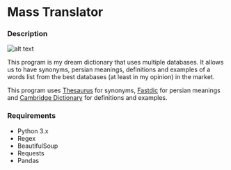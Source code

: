 # Mass Translator

### Description

![alt text](https://github.com/mastermh/Mass-Translator/blob/main/Presentation.png?raw=true)

This program is my dream dictionary that uses multiple databases.
It allows us to have synonyms, persian meanings, definitions and examples of a words list from the best databases (at least in my opinion) in the market.

This program uses <a href="https://www.thesaurus.com/">Thesaurus</a> for synonyms, <a href="https://fastdic.com/">Fastdic</a> for persian meanings and <a href="https://dictionary.cambridge.org/">Cambridge Dictionary</a> for definitions and examples.



### Requirements

- Python 3.x
- Regex
- BeautifulSoup
- Requests
- Pandas

